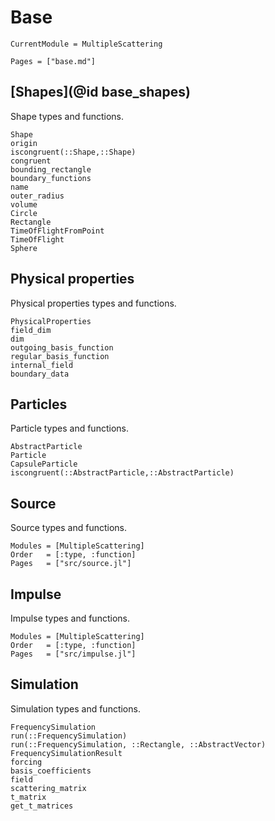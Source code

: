 # Base

```@meta
CurrentModule = MultipleScattering
```

```@contents
Pages = ["base.md"]
```

## [Shapes](@id base_shapes)

Shape types and functions.

```@docs
Shape
origin
iscongruent(::Shape,::Shape)
congruent
bounding_rectangle
boundary_functions
name
outer_radius
volume
Circle
Rectangle
TimeOfFlightFromPoint
TimeOfFlight
Sphere
```

## Physical properties

Physical properties types and functions.

```@docs
PhysicalProperties
field_dim
dim
outgoing_basis_function
regular_basis_function
internal_field
boundary_data
```

## Particles

Particle types and functions.

```@docs
AbstractParticle
Particle
CapsuleParticle
iscongruent(::AbstractParticle,::AbstractParticle)
```

## Source

Source types and functions.

```@autodocs
Modules = [MultipleScattering]
Order   = [:type, :function]
Pages   = ["src/source.jl"]
```

## Impulse

Impulse types and functions.

```@autodocs
Modules = [MultipleScattering]
Order   = [:type, :function]
Pages   = ["src/impulse.jl"]
```


## Simulation

Simulation types and functions.

```@docs
FrequencySimulation
run(::FrequencySimulation)
run(::FrequencySimulation, ::Rectangle, ::AbstractVector)
FrequencySimulationResult
forcing
basis_coefficients
field
scattering_matrix
t_matrix
get_t_matrices
```
